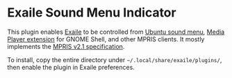Exaile Sound Menu Indicator
===========================

This plugin enables [Exaile][exaile] to be controlled from [Ubuntu sound menu][soundmenu], [Media Player extension][gs-mediaplayer] for GNOME Shell, and other MPRIS clients. It mostly implements the [MPRIS v2.1 specification][mpris].

To install, copy the entire directory under `~/.local/share/exaile/plugins/`, then enable the plugin in Exaile preferences.

[exaile]: http://exaile.org "Exaile website"
[soundmenu]: http://wiki.ubuntu.com/SoundMenu "Ubuntu SoundMenu design notes"
[gs-mediaplayer]: https://github.com/eonpatapon/gnome-shell-extensions-mediaplayer "GNOME Shell Media Player extension"
[mpris]: http://specifications.freedesktop.org/mpris-spec/latest/ "MPRIS specification"

